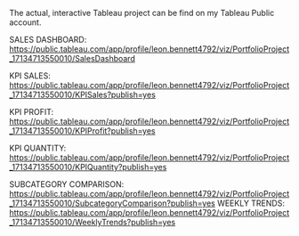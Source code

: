The actual, interactive Tableau project can be find on my Tableau Public account.

SALES DASHBOARD: https://public.tableau.com/app/profile/leon.bennett4792/viz/PortfolioProject_17134713550010/SalesDashboard

KPI SALES: https://public.tableau.com/app/profile/leon.bennett4792/viz/PortfolioProject_17134713550010/KPISales?publish=yes

KPI PROFIT: https://public.tableau.com/app/profile/leon.bennett4792/viz/PortfolioProject_17134713550010/KPIProfit?publish=yes

KPI QUANTITY: https://public.tableau.com/app/profile/leon.bennett4792/viz/PortfolioProject_17134713550010/KPIQuantity?publish=yes

SUBCATEGORY COMPARISON: https://public.tableau.com/app/profile/leon.bennett4792/viz/PortfolioProject_17134713550010/SubcategoryComparison?publish=yes
WEEKLY TRENDS: https://public.tableau.com/app/profile/leon.bennett4792/viz/PortfolioProject_17134713550010/WeeklyTrends?publish=yes

